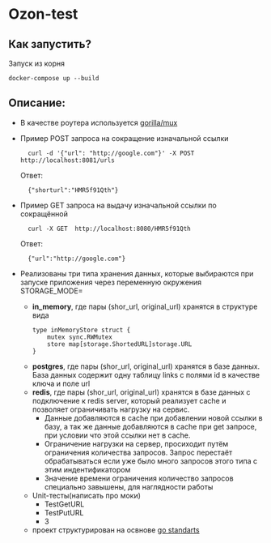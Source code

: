 # Ozon-test
## Как запустить?
Запуск из корня
```
docker-compose up --build
```
## Описание:
- В качестве роутера используется [gorilla/mux](github.com/gorilla/mux)
- Пример POST запроса на сокращение изначальной ссылки
  ```
    curl -d '{"url": "http://google.com"}' -X POST http://localhost:8081/urls
  ```
  Ответ:
  ```
    {"shorturl":"HMR5f91Qth"}
  ```
- Пример GET запроса на выдачу изначальной ссылки по сокращённой
    ```
      curl -X GET  http://localhost:8080/HMR5f91Qth
    ```
  Ответ:
    ```
      {"url":"http://google.com"}
    ```

- Реализованы три типа хранения данных, которые выбираются при запуске приложения через переменную окружения STORAGE_MODE=
    - **in_memory**, где пары (shor_url, original_url) хранятся в структуре вида
      ```
      type inMemoryStore struct {
	      mutex sync.RWMutex
	      store map[storage.ShortedURL]storage.URL
      }
      ```
    - **postgres**, где пары (shor_url, original_url) хранятся в базе данных. База данных содержит одну таблицу links с полями id в качестве ключа и поле url
    - **redis**, где пары (shor_url, original_url) хранятся в базе данных с подключение к redis server,
      который реализует cache и позволяет ограничивать нагрузку на сервис.
        - Данные добавляются в cache при добавлении новой ссылки в базу,
          а так же данные добавляются в cache при get запросе, при условии что этой ссылки нет в cache.
        - Ограничение нагрузки на сервер, просиходит путём ограничения количества запросов. Запрос перестаёт обрабатываться
          если уже было много запросов этого типа с этим индентификатором
        - Значение времени ограничения количество запросов специально завышены, для наглядности работы
    - Unit-тесты(написать про моки)
        - TestGetURL
        - TestPutURL
        - 3
    - проект структурирован на освнове [go standarts](https://github.com/golang-standards/project-layout)
    